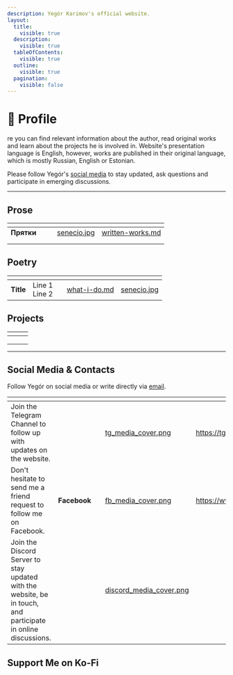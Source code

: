 ```yaml
---
description: Yegór Karimov's official website.
layout:
  title:
    visible: true
  description:
    visible: true
  tableOfContents:
    visible: true
  outline:
    visible: true
  pagination:
    visible: false
---
```


# 👋 Profile

re you can find relevant information about the author, read original works and learn about the projects he is involved in. Website's presentation language is English, however, works are published in their original language, which is mostly Russian, English or Estonian.

Please follow Yegór's [social media](./#social-media) to stay updated, ask questions and participate in emerging discussions.

***

## Prose

<table data-card-size="large" data-view="cards"><thead><tr><th></th><th></th><th></th><th data-hidden data-card-cover data-type="files"></th><th data-hidden data-card-target data-type="content-ref"></th></tr></thead><tbody><tr><td><strong>Прятки</strong></td><td></td><td></td><td><a href=".gitbook/assets/senecio.jpg">senecio.jpg</a></td><td><a href="prose/written-works.md">written-works.md</a></td></tr><tr><td></td><td></td><td></td><td></td><td></td></tr><tr><td></td><td></td><td></td><td></td><td></td></tr></tbody></table>

## Poetry

<table data-view="cards"><thead><tr><th></th><th></th><th></th><th data-hidden data-card-target data-type="content-ref"></th><th data-hidden data-card-cover data-type="files"></th></tr></thead><tbody><tr><td><strong>Title</strong></td><td>Line 1<br>Line 2<br></td><td></td><td><a href="overview/what-i-do.md">what-i-do.md</a></td><td><a href=".gitbook/assets/senecio.jpg">senecio.jpg</a></td></tr></tbody></table>

## Projects

<table data-view="cards"><thead><tr><th></th><th></th><th></th></tr></thead><tbody><tr><td></td><td></td><td></td></tr><tr><td></td><td></td><td></td></tr><tr><td></td><td></td><td></td></tr></tbody></table>

***

## Social Media & Contacts

Follow Yegór on social media or write directly via [email](mailto:egor.karimov@gmail.com).

<table data-view="cards"><thead><tr><th></th><th data-hidden></th><th data-hidden></th><th data-hidden data-card-cover data-type="files"></th><th data-hidden data-card-target data-type="content-ref"></th></tr></thead><tbody><tr><td>Join the Telegram Channel to follow up with updates on the website.</td><td></td><td></td><td><a href=".gitbook/assets/tg_media_cover.png">tg_media_cover.png</a></td><td><a href="https://tg.me/egorkarimov">https://tg.me/egorkarimov</a></td></tr><tr><td>Don't hesitate to send me a friend request to follow me on Facebook.</td><td><strong>Facebook</strong></td><td></td><td><a href=".gitbook/assets/fb_media_cover.png">fb_media_cover.png</a></td><td><a href="https://www.facebook.com/yegor.karimov.3">https://www.facebook.com/yegor.karimov.3</a></td></tr><tr><td>Join the Discord Server to stay updated with the website, be in touch, and participate in online discussions.</td><td></td><td></td><td><a href=".gitbook/assets/discord_media_cover.png">discord_media_cover.png</a></td><td></td></tr></tbody></table>

## Support Me on Ko-Fi
